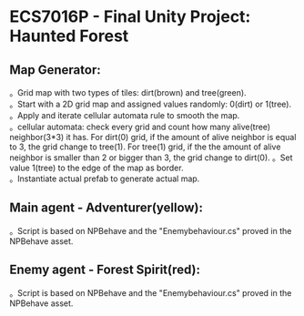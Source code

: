 # ECS7016P - Final Unity Project: Haunted Forest
## Map Generator:<br> 
。Grid map with two types of tiles: dirt(brown) and tree(green).<br>
。Start with a 2D grid map and assigned values randomly: 0(dirt) or 1(tree).<br>
。Apply and iterate cellular automata rule to smooth the map.<br>
。cellular automata: check every grid and count how many alive(tree) neighbor(3*3) it has. For dirt(0) grid, if the amount of alive neighbor is equal to 3, the grid change to tree(1). For tree(1) grid, if the the amount of alive neighbor is smaller than 2 or bigger than 3, the grid change to dirt(0).
。Set value 1(tree) to the edge of the map as border.<br>
。Instantiate actual prefab to generate actual map.<br>
## Main agent - Adventurer(yellow):<br>
。Script is based on NPBehave and the "Enemybehaviour.cs" proved in the NPBehave asset.<br>
## Enemy agent - Forest Spirit(red):<br>
。Script is based on NPBehave and the "Enemybehaviour.cs" proved in the NPBehave asset.<br>
